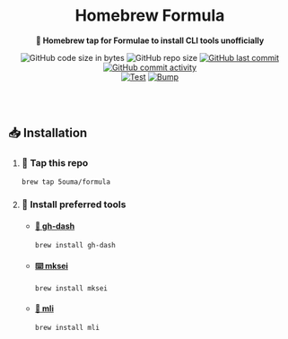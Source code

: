 <h1 align="center">Homebrew Formula</h1>

<div align="center">

**🍺 Homebrew tap for Formulae to install CLI tools unofficially**

![GitHub code size in bytes](https://img.shields.io/github/languages/code-size/5ouma/homebrew-formula?style=flat-square)
![GitHub repo size](https://img.shields.io/github/repo-size/5ouma/homebrew-formula?style=flat-square)
[![GitHub last commit](https://img.shields.io/github/last-commit/5ouma/homebrew-formula?style=flat-square)](https://github.com/5ouma/homebrew-formula/commit/HEAD)
[![GitHub commit activity](https://img.shields.io/github/commit-activity/m/5ouma/homebrew-formula?style=flat-square)](https://github.com/5ouma/homebrew-formula/commits/main)
<br />
[![Test](https://img.shields.io/github/actions/workflow/status/5ouma/homebrew-formula/test.yml?label=test&style=flat-square)](https://github.com/5ouma/homebrew-formula/actions/workflows/test.yml)
[![Bump](https://img.shields.io/github/actions/workflow/status/5ouma/homebrew-formula/bump.yml?label=bump&style=flat-square)](https://github.com/5ouma/homebrew-formula/actions/workflows/bump.yml)

</div>

<br /><br />

## 📥 Installation

1. ### 🚰 Tap this repo

   ```sh
   brew tap 5ouma/formula
   ```

1. ### 🧾 Install preferred tools

   - #### [🚀 gh-dash](https://dlvhdr.github.io/gh-dash)

     ```sh
     brew install gh-dash
     ```

   - #### [⌨️ mksei](https://gist.github.com/miclf/bf4b0cb6de9ead726197db7ed3d937b5)

     ```sh
     brew install mksei
     ```

   - #### [📑 mli](https://github.com/5ouma/mli)

     ```sh
     brew install mli
     ```
